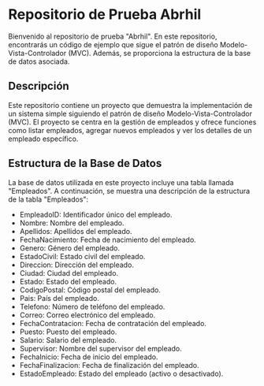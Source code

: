 # Repositorio de Prueba Abrhil

Bienvenido al repositorio de prueba "Abrhil". En este repositorio, encontrarás un código de ejemplo que sigue el patrón de diseño Modelo-Vista-Controlador (MVC). Además, se proporciona la estructura de la base de datos asociada.

## Descripción

Este repositorio contiene un proyecto que demuestra la implementación de un sistema simple siguiendo el patrón de diseño Modelo-Vista-Controlador (MVC). El proyecto se centra en la gestión de empleados y ofrece funciones como listar empleados, agregar nuevos empleados y ver los detalles de un empleado específico.

## Estructura de la Base de Datos

La base de datos utilizada en este proyecto incluye una tabla llamada "Empleados". A continuación, se muestra una descripción de la estructura de la tabla "Empleados":

- EmpleadoID: Identificador único del empleado.
- Nombre: Nombre del empleado.
- Apellidos: Apellidos del empleado.
- FechaNacimiento: Fecha de nacimiento del empleado.
- Genero: Género del empleado.
- EstadoCivil: Estado civil del empleado.
- Direccion: Dirección del empleado.
- Ciudad: Ciudad del empleado.
- Estado: Estado del empleado.
- CodigoPostal: Código postal del empleado.
- Pais: País del empleado.
- Telefono: Número de teléfono del empleado.
- Correo: Correo electrónico del empleado.
- FechaContratacion: Fecha de contratación del empleado.
- Puesto: Puesto del empleado.
- Salario: Salario del empleado.
- Supervisor: Nombre del supervisor del empleado.
- FechaInicio: Fecha de inicio del empleado.
- FechaFinalizacion: Fecha de finalización del empleado.
- EstadoEmpleado: Estado del empleado (activo o desactivado).
